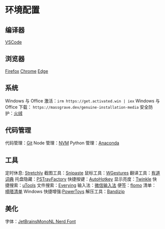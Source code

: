 # 环境配置

## 编译器

[VSCode](https://code.visualstudio.com/Download)

## 浏览器

[Firefox](https://www.mozilla.org/zh-CN/firefox/developer/)
[Chrome](https://www.google.com/chrome/index.html)
[Edge](https://www.microsoft.com/zh-cn/edge/download?form=MA13FJ)

## 系统

Windows 与 Office 激活：`irm https://get.activated.win | iex`
Windows 与 Office 下载： `https://massgrave.dev/genuine-installation-media`
安全防护：[火绒](https://www.huorong.cn/)

## 代码管理

代码管理：[Git](https://git-scm.com/downloads)
Node 管理：[NVM](https://nvm.uihtm.com/doc/download-nvm.html)
Python 管理：[Anaconda](https://www.anaconda.com/download/success)

## 工具

定时休息: [Stretchly](https://github.com/hovancik/stretchly/releases)
截图工具：[Snipaste](https://zh.snipaste.com/)
鼠标工具：[WGestures](https://www.yingdev.com/projects/wgestures)
翻译工具：[有道词典](https://fanyi.youdao.com/download-Windows)
托盘隐藏：[PSTrayFactory](https://www.pssoftlab.com/)
快捷按键：[AutoHotkey](https://github.com/AutoHotkey/AutoHotkey/releases)
显示亮度：[Twinkle](https://github.com/xanderfrangos/twinkle-tray/releases)
快捷搜索：[uTools](https://www.u-tools.cn/download/)
文件搜索：[Everying](https://www.voidtools.com/zh-cn/downloads/)
输入法：[微信输入法](https://z.weixin.qq.com/)
便签：[flomo](https://help.flomoapp.com/basic/app.html)
清单：[嘀嗒清单](https://dida365.com/download)
Windows 快捷增强:[PowerToys](https://github.com/microsoft/PowerToys/releases/tag/v0.91.1)
解压工具：[Bandizip](https://www.bandisoft.com/bandizip/)

## 美化

字体：[JetBrainsMonoNL Nerd Font](https://www.nerdfonts.com/font-downloads)
